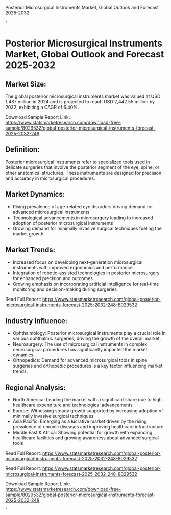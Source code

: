 Posterior Microsurgical Instruments Market, Global Outlook and Forecast 2025-2032

"<!DOCTYPE html>
<html>
<head>
<title>Posterior Microsurgical Instruments Market, Global Outlook and Forecast 2025-2032</title>
</head>
<body>

<h1>Posterior Microsurgical Instruments Market, Global Outlook and Forecast 2025-2032</h1>

<h2>Market Size:</h2>
<p>The global posterior microsurgical instruments market was valued at USD 1,487 million in 2024 and is projected to reach USD 2,442.55 million by 2032, exhibiting a CAGR of 6.40%.</p>
<p>Download Sample Report Link: <a href='https://www.statsmarketresearch.com/download-free-sample/8029532/global-posterior-microsurgical-instruments-forecast-2025-2032-248'>https://www.statsmarketresearch.com/download-free-sample/8029532/global-posterior-microsurgical-instruments-forecast-2025-2032-248</a></p>

<h2>Definition:</h2>
<p>Posterior microsurgical instruments refer to specialized tools used in delicate surgeries that involve the posterior segment of the eye, spine, or other anatomical structures. These instruments are designed for precision and accuracy in microsurgical procedures.</p>

<h2>Market Dynamics:</h2>
<ul>
  <li>Rising prevalence of age-related eye disorders driving demand for advanced microsurgical instruments</li>
  <li>Technological advancements in microsurgery leading to increased adoption of posterior microsurgical instruments</li>
  <li>Growing demand for minimally invasive surgical techniques fueling the market growth</li>
</ul>

<h2>Market Trends:</h2>
<ul>
  <li>Increased focus on developing next-generation microsurgical instruments with improved ergonomics and performance</li>
  <li>Integration of robotic-assisted technologies in posterior microsurgery for enhanced precision and outcomes</li>
  <li>Growing emphasis on incorporating artificial intelligence for real-time monitoring and decision-making during surgeries</li>
</ul>
<p>Read Full Report: <a href='https://www.statsmarketresearch.com/global-posterior-microsurgical-instruments-forecast-2025-2032-248-8029532'>https://www.statsmarketresearch.com/global-posterior-microsurgical-instruments-forecast-2025-2032-248-8029532</a></p>

<h2>Industry Influence:</h2>
<ul>
  <li>Ophthalmology: Posterior microsurgical instruments play a crucial role in various ophthalmic surgeries, driving the growth of the overall market.</li>
  <li>Neurosurgery: The use of microsurgical instruments in complex neurosurgical procedures has significantly impacted the market dynamics.</li>
  <li>Orthopedics: Demand for advanced microsurgical tools in spine surgeries and orthopedic procedures is a key factor influencing market trends.</li>
</ul>

<h2>Regional Analysis:</h2>
<ul>
  <li>North America: Leading the market with a significant share due to high healthcare expenditure and technological advancements</li>
  <li>Europe: Witnessing steady growth supported by increasing adoption of minimally invasive surgical techniques</li>
  <li>Asia Pacific: Emerging as a lucrative market driven by the rising prevalence of chronic diseases and improving healthcare infrastructure</li>
  <li>Middle East & Africa: Showing potential for growth with expanding healthcare facilities and growing awareness about advanced surgical tools</li>
</ul>
<p>Read Full Report: <a href='https://www.statsmarketresearch.com/global-posterior-microsurgical-instruments-forecast-2025-2032-248-8029532'>https://www.statsmarketresearch.com/global-posterior-microsurgical-instruments-forecast-2025-2032-248-8029532</a></p>

<p>Read Full Report: <a href='https://www.statsmarketresearch.com/global-posterior-microsurgical-instruments-forecast-2025-2032-248-8029532'>https://www.statsmarketresearch.com/global-posterior-microsurgical-instruments-forecast-2025-2032-248-8029532</a></p>
<p>Download Sample Report Link: <a href='https://www.statsmarketresearch.com/download-free-sample/8029532/global-posterior-microsurgical-instruments-forecast-2025-2032-248'>https://www.statsmarketresearch.com/download-free-sample/8029532/global-posterior-microsurgical-instruments-forecast-2025-2032-248</a></p>

</body>
</html>"
